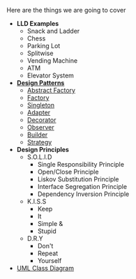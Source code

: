 Here are the things we are going to cover
- **LLD Examples**
  - Snack and Ladder
  - Chess
  - Parking Lot
  - Splitwise
  - Vending Machine
  - ATM
  - Elevator System
- **[Design Patterns](./src/patterns)**
  - [Abstract Factory](./src/patterns/AbstractFactoryImpl.java)
  - [Factory](./src/patterns/FactoryImpl.java)
  - [Singleton](./src/patterns/SingletonImpl.java)
  - [Adapter](./src/patterns/AdapterImpl.java)
  - [Decorator](./src/patterns/DecoratorImpl.java)
  - [Observer](./src/patterns/ObserverImpl.java)
  - [Builder](./src/patterns/BuilderImpl.java)
  - [Strategy](./src/patterns/StrategyImpl.java)
- **Design Principles**
  - S.O.L.I.D 
    - Single Responsibility Principle
    - Open/Close Principle
    - Liskov Substitution Principle
    - Interface Segregation Principle
    - Dependency Inversion Principle
  - K.I.S.S
    - Keep
    - It
    - Simple &
    - Stupid
  - D.R.Y
    - Don't
    - Repeat
    - Yourself
- [UML Class Diagram](./UML.md)

